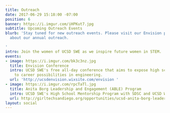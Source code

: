 ```yaml
---
title: Outreach
date: 2017-06-29 15:18:00 -07:00
position: 6
banner: https://i.imgur.com/iHPKut7.jpg
subtitle: Upcoming Outreach Events
blurb: 'Stay tuned for new outreach events. Please visit our Envision page to learn
  about our annual outreach.

'
intro: Join the women of UCSD SWE as we inspire future women in STEM.
events:
- image: https://i.imgur.com/bk3c3nz.jpg
  title: Envision Conference
  intro: UCSD SWE's free all-day conference that aims to expose high school girls
    to career possibilities in engineering.
  url: 'http://ucsdenvision.wixsite.com/envision '
- image: https://i.imgur.com/rpcTaTl.jpg
  title: Anita Borg Leadership and Engagement (ABLE) Program
  intro: UCSD SWE's High School Mentorship Program with SDSC and UCSD WIC
  url: http://girltechsandiego.org/opportunities/ucsd-anita-borg-leadership-and-engagement-able-program/
layout: social
---
```


